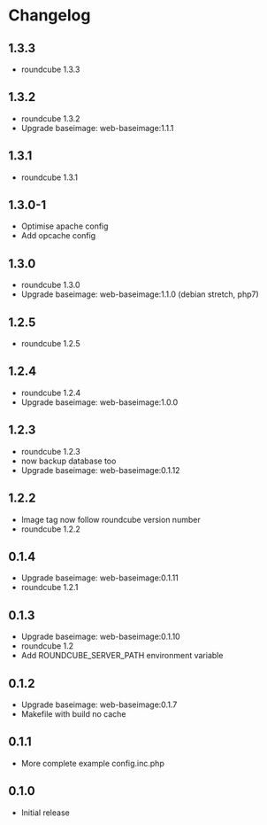 # Changelog

## 1.3.3
  - roundcube 1.3.3

## 1.3.2
  - roundcube 1.3.2
  - Upgrade baseimage: web-baseimage:1.1.1

## 1.3.1
  - roundcube 1.3.1

## 1.3.0-1
  - Optimise apache config
  - Add opcache config

## 1.3.0
  - roundcube 1.3.0
  - Upgrade baseimage: web-baseimage:1.1.0 (debian stretch, php7)

## 1.2.5
  - roundcube 1.2.5

## 1.2.4
  - roundcube 1.2.4
  - Upgrade baseimage: web-baseimage:1.0.0

## 1.2.3
  - roundcube 1.2.3
  - now backup database too
  - Upgrade baseimage: web-baseimage:0.1.12

## 1.2.2
  - Image tag now follow roundcube version number
  - roundcube 1.2.2

## 0.1.4
  - Upgrade baseimage: web-baseimage:0.1.11
  - roundcube 1.2.1

## 0.1.3
  - Upgrade baseimage: web-baseimage:0.1.10
  - roundcube 1.2
  - Add ROUNDCUBE_SERVER_PATH environment variable

## 0.1.2
  - Upgrade baseimage: web-baseimage:0.1.7
  - Makefile with build no cache

## 0.1.1
  - More complete example config.inc.php

## 0.1.0
  - Initial release
